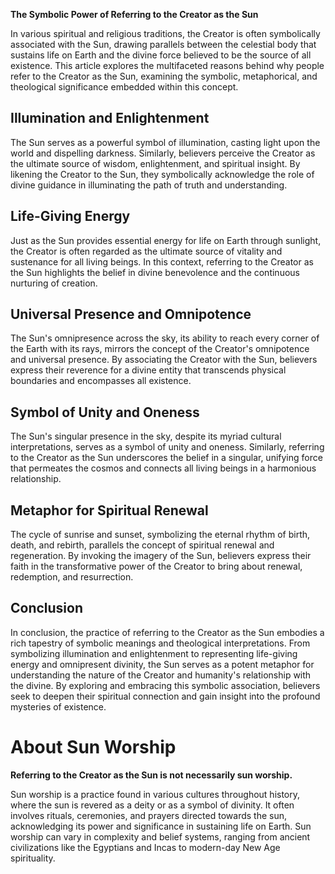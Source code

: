 **The Symbolic Power of Referring to the Creator as the Sun**

In various spiritual and religious traditions, the Creator is often symbolically associated with the Sun, drawing parallels between the celestial body that sustains life on Earth and the divine force believed to be the source of all existence. This article explores the multifaceted reasons behind why people refer to the Creator as the Sun, examining the symbolic, metaphorical, and theological significance embedded within this concept.

## Illumination and Enlightenment
The Sun serves as a powerful symbol of illumination, casting light upon the world and dispelling darkness. Similarly, believers perceive the Creator as the ultimate source of wisdom, enlightenment, and spiritual insight. By likening the Creator to the Sun, they symbolically acknowledge the role of divine guidance in illuminating the path of truth and understanding.

## Life-Giving Energy
Just as the Sun provides essential energy for life on Earth through sunlight, the Creator is often regarded as the ultimate source of vitality and sustenance for all living beings. In this context, referring to the Creator as the Sun highlights the belief in divine benevolence and the continuous nurturing of creation.

## Universal Presence and Omnipotence
The Sun's omnipresence across the sky, its ability to reach every corner of the Earth with its rays, mirrors the concept of the Creator's omnipotence and universal presence. By associating the Creator with the Sun, believers express their reverence for a divine entity that transcends physical boundaries and encompasses all existence.

## Symbol of Unity and Oneness
The Sun's singular presence in the sky, despite its myriad cultural interpretations, serves as a symbol of unity and oneness. Similarly, referring to the Creator as the Sun underscores the belief in a singular, unifying force that permeates the cosmos and connects all living beings in a harmonious relationship.

## Metaphor for Spiritual Renewal
The cycle of sunrise and sunset, symbolizing the eternal rhythm of birth, death, and rebirth, parallels the concept of spiritual renewal and regeneration. By invoking the imagery of the Sun, believers express their faith in the transformative power of the Creator to bring about renewal, redemption, and resurrection.

## Conclusion
In conclusion, the practice of referring to the Creator as the Sun embodies a rich tapestry of symbolic meanings and theological interpretations. From symbolizing illumination and enlightenment to representing life-giving energy and omnipresent divinity, the Sun serves as a potent metaphor for understanding the nature of the Creator and humanity's relationship with the divine. By exploring and embracing this symbolic association, believers seek to deepen their spiritual connection and gain insight into the profound mysteries of existence.

# About Sun Worship 
**Referring to the Creator as the Sun is not necessarily sun worship.**

Sun worship is a practice found in various cultures throughout history, where the sun is revered as a deity or as a symbol of divinity. It often involves rituals, ceremonies, and prayers directed towards the sun, acknowledging its power and significance in sustaining life on Earth. Sun worship can vary in complexity and belief systems, ranging from ancient civilizations like the Egyptians and Incas to modern-day New Age spirituality.
